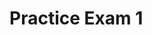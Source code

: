 # Practice Exam 1

[](https://files.training.databricks.com/assessments/practice-exams/PracticeExam-DataEngineerAssociate.pdf)